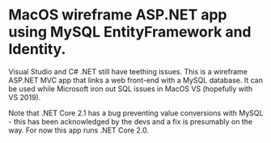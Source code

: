 # MacOS wireframe ASP.NET app using MySQL EntityFramework and Identity.

Visual Studio and C# .NET still have teething issues. This is a wireframe ASP.NET MVC app that links a web front-end with a MySQL database. It can be used while Microsoft iron out SQL issues in MacOS VS (hopefully with VS 2019).

Note that .NET Core 2.1 has a bug preventing value conversions with MySQL - this has been acknowledged by the devs and a fix is presumably on the way. For now this app runs .NET Core 2.0.
